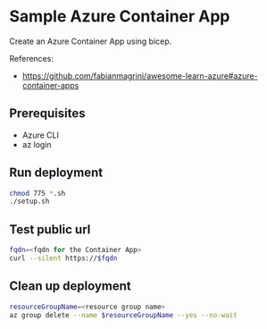 # Sample Azure Container App

Create an Azure Container App using bicep.

References:

* <https://github.com/fabianmagrini/awesome-learn-azure#azure-container-apps>

## Prerequisites

* Azure CLI
* az login

## Run deployment

```sh
chmod 775 *.sh
./setup.sh
```

## Test public url

```sh
fqdn=<fqdn for the Container App>
curl --silent https://$fqdn
```

## Clean up deployment

```sh
resourceGroupName=<resource group name>
az group delete --name $resourceGroupName --yes --no-wait
```

